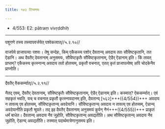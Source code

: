 ```yaml
---
title: १७३ टिप्पणयः

---
```

- 4/553: E2: pātraṃ vivṛddhiḥ

____________________________________________


पशुगणे तस्य तस्यापवर्जयेत् पश्वेकत्वात्//५.२.१०//

वाजपेये प्राजापत्याः पशवः। तेषु सन्देहः, किम् एकैकस्य पशोर् दैवतान्य् अवदाय ततः सौविष्टकृतानि, तत ऐडानि। अथ दैवतैर् देवतानाम् अनुसमयः, सौविष्टकृतैः सौविष्टकृतानाम्, ऐडैर् ऐडानाम् इति। किं तावत् प्राप्तम्? एकैकस्य कृत्स्नान्य् अवदाय ततो होतव्यम्, प्रकृतौ वचनात्, एतत् कृतं प्राजापत्येष्व् अपि चोदकेनैव प्राप्नोति।


____________________________________________


दैवतैर् वैककर्म्यात्//५.२.११//

नैतद् एवम्, दैवतैर् देवतानाम्, सौविष्टकृतैः सौविष्टकृतानाम्, ऐडैर् ऐडानाम् इति। कस्मात्? ऐककर्म्यात्। एवं सहकृतं भवति, यच् च वचनात् प्रकृतौ कृत्स्नावदानम् इति, दैवतान्य् [५६२]+++({4/554})+++ अवदाय न तावत्य् एव होतव्यम्, सौविष्टकृतान्य् अवदेयानि। सौविष्टकृतान्य् अवदाय न तावत्य् एव होतव्यम्, ऐडान्य् अवदेयानीति प्रकृतौ श्रूयते। तद् इह दैवतैर् दैवतानाम् अनुसमयं कुर्वन् नैनं+++({4/555})+++ प्राकृतं धर्मं बाधेत। दैवतान्य् अवदाय नैव जुहोति, सौविष्टकृतान्य् अवद्यतीति। अथ सौविष्टकृतान्य् अवदाय नैव जुहोति, ऐडान्य् अवद्यतीति। तस्मात् पदार्थमात्रेणानुसमय इति।